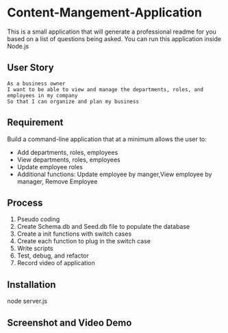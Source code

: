 # Content-Mangement-Application

This is a small application that will generate a professional readme for you based on a list of questions being asked. You can run this application inside Node.js

## User Story

```
As a business owner
I want to be able to view and manage the departments, roles, and employees in my company
So that I can organize and plan my business
```
## Requirement
Build a command-line application that at a minimum allows the user to:

  * Add departments, roles, employees
  * View departments, roles, employees
  * Update employee roles
  * Additional functions: Update employee by manger,View employee by manager, Remove Employee 


## Process
1. Pseudo coding
2. Create Schema.db and Seed.db file to populate the database
3. Create a init functions with switch cases
4. Create each function to plug in the switch case
5. Write scripts
6. Test, debug, and refactor
7. Record video of application


## Installation
node server.js

## Screenshot and Video Demo





